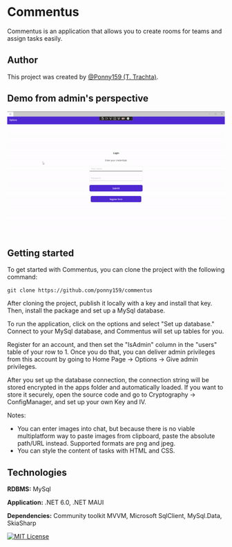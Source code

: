 # Commentus

Commentus is an application that allows you to create rooms for teams and assign tasks easily.

## Author

This project was created by [@Ponny159 (T. Trachta)](https://www.github.com/ponny159).

## Demo from admin's perspective

![Commentus admin showcase](https://github.com/Ponny159/Commentus/blob/main/Commentus/Resources/commentus_admin_showcase.gif)

## Getting started

To get started with Commentus, you can clone the project with the following command:

```
git clone https://github.com/ponny159/commentus
```

After cloning the project, publish it locally with a key and install that key. Then, install the package and set up a MySql database.

To run the application, click on the options and select "Set up database." Connect to your MySql database, and Commentus will set up tables for you.

Register for an account, and then set the "IsAdmin" column in the "users" table of your row to 1. Once you do that, you can deliver admin privileges from this account by going to Home Page -> Options -> Give admin privileges.

After you set up the database connection, the connection string will be stored encrypted in the apps folder and automatically loaded. If you want to store it securely, open the source code and go to Cryptography -> ConfigManager, and set up your own Key and IV.

Notes:
- You can enter images into chat, but because there is no viable multiplatform way to paste images from clipboard, paste the absolute path/URL instead. Supported formats are png and jpeg.
- You can style the content of tasks with HTML and CSS.

## Technologies

**RDBMS:** MySql

**Application:** .NET 6.0, .NET MAUI

**Dependencies:** Community toolkit MVVM, Microsoft SqlClient, MySql.Data, SkiaSharp

[![MIT License](https://img.shields.io/badge/License-MIT-green.svg)](https://raw.githubusercontent.com/Ponny159/commentus/main/license.txt)
